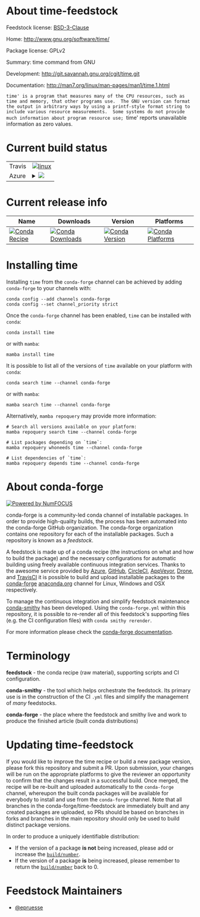 About time-feedstock
====================

Feedstock license: [BSD-3-Clause](https://github.com/conda-forge/time-feedstock/blob/main/LICENSE.txt)

Home: http://www.gnu.org/software/time/

Package license: GPLv2

Summary: time command from GNU

Development: http://git.savannah.gnu.org/cgit/time.git

Documentation: http://man7.org/linux/man-pages/man1/time.1.html

`time' is a program that measures many of the CPU resources, such as
time and memory, that other programs use.  The GNU version can format
the output in arbitrary ways by using a printf-style format string to
include various resource measurements.  Some systems do not provide
much information about program resource use; `time' reports
unavailable information as zero values.


Current build status
====================


<table><tr>
    <td>Travis</td>
    <td>
      <a href="https://app.travis-ci.com/conda-forge/time-feedstock">
        <img alt="linux" src="https://img.shields.io/travis/com/conda-forge/time-feedstock/main.svg?label=Linux">
      </a>
    </td>
  </tr>
    
  <tr>
    <td>Azure</td>
    <td>
      <details>
        <summary>
          <a href="https://dev.azure.com/conda-forge/feedstock-builds/_build/latest?definitionId=2077&branchName=main">
            <img src="https://dev.azure.com/conda-forge/feedstock-builds/_apis/build/status/time-feedstock?branchName=main">
          </a>
        </summary>
        <table>
          <thead><tr><th>Variant</th><th>Status</th></tr></thead>
          <tbody><tr>
              <td>linux_64</td>
              <td>
                <a href="https://dev.azure.com/conda-forge/feedstock-builds/_build/latest?definitionId=2077&branchName=main">
                  <img src="https://dev.azure.com/conda-forge/feedstock-builds/_apis/build/status/time-feedstock?branchName=main&jobName=linux&configuration=linux%20linux_64_" alt="variant">
                </a>
              </td>
            </tr><tr>
              <td>linux_aarch64</td>
              <td>
                <a href="https://dev.azure.com/conda-forge/feedstock-builds/_build/latest?definitionId=2077&branchName=main">
                  <img src="https://dev.azure.com/conda-forge/feedstock-builds/_apis/build/status/time-feedstock?branchName=main&jobName=linux&configuration=linux%20linux_aarch64_" alt="variant">
                </a>
              </td>
            </tr><tr>
              <td>linux_ppc64le</td>
              <td>
                <a href="https://dev.azure.com/conda-forge/feedstock-builds/_build/latest?definitionId=2077&branchName=main">
                  <img src="https://dev.azure.com/conda-forge/feedstock-builds/_apis/build/status/time-feedstock?branchName=main&jobName=linux&configuration=linux%20linux_ppc64le_" alt="variant">
                </a>
              </td>
            </tr><tr>
              <td>osx_64</td>
              <td>
                <a href="https://dev.azure.com/conda-forge/feedstock-builds/_build/latest?definitionId=2077&branchName=main">
                  <img src="https://dev.azure.com/conda-forge/feedstock-builds/_apis/build/status/time-feedstock?branchName=main&jobName=osx&configuration=osx%20osx_64_" alt="variant">
                </a>
              </td>
            </tr>
          </tbody>
        </table>
      </details>
    </td>
  </tr>
</table>

Current release info
====================

| Name | Downloads | Version | Platforms |
| --- | --- | --- | --- |
| [![Conda Recipe](https://img.shields.io/badge/recipe-time-green.svg)](https://anaconda.org/conda-forge/time) | [![Conda Downloads](https://img.shields.io/conda/dn/conda-forge/time.svg)](https://anaconda.org/conda-forge/time) | [![Conda Version](https://img.shields.io/conda/vn/conda-forge/time.svg)](https://anaconda.org/conda-forge/time) | [![Conda Platforms](https://img.shields.io/conda/pn/conda-forge/time.svg)](https://anaconda.org/conda-forge/time) |

Installing time
===============

Installing `time` from the `conda-forge` channel can be achieved by adding `conda-forge` to your channels with:

```
conda config --add channels conda-forge
conda config --set channel_priority strict
```

Once the `conda-forge` channel has been enabled, `time` can be installed with `conda`:

```
conda install time
```

or with `mamba`:

```
mamba install time
```

It is possible to list all of the versions of `time` available on your platform with `conda`:

```
conda search time --channel conda-forge
```

or with `mamba`:

```
mamba search time --channel conda-forge
```

Alternatively, `mamba repoquery` may provide more information:

```
# Search all versions available on your platform:
mamba repoquery search time --channel conda-forge

# List packages depending on `time`:
mamba repoquery whoneeds time --channel conda-forge

# List dependencies of `time`:
mamba repoquery depends time --channel conda-forge
```


About conda-forge
=================

[![Powered by
NumFOCUS](https://img.shields.io/badge/powered%20by-NumFOCUS-orange.svg?style=flat&colorA=E1523D&colorB=007D8A)](https://numfocus.org)

conda-forge is a community-led conda channel of installable packages.
In order to provide high-quality builds, the process has been automated into the
conda-forge GitHub organization. The conda-forge organization contains one repository
for each of the installable packages. Such a repository is known as a *feedstock*.

A feedstock is made up of a conda recipe (the instructions on what and how to build
the package) and the necessary configurations for automatic building using freely
available continuous integration services. Thanks to the awesome service provided by
[Azure](https://azure.microsoft.com/en-us/services/devops/), [GitHub](https://github.com/),
[CircleCI](https://circleci.com/), [AppVeyor](https://www.appveyor.com/),
[Drone](https://cloud.drone.io/welcome), and [TravisCI](https://travis-ci.com/)
it is possible to build and upload installable packages to the
[conda-forge](https://anaconda.org/conda-forge) [anaconda.org](https://anaconda.org/)
channel for Linux, Windows and OSX respectively.

To manage the continuous integration and simplify feedstock maintenance
[conda-smithy](https://github.com/conda-forge/conda-smithy) has been developed.
Using the ``conda-forge.yml`` within this repository, it is possible to re-render all of
this feedstock's supporting files (e.g. the CI configuration files) with ``conda smithy rerender``.

For more information please check the [conda-forge documentation](https://conda-forge.org/docs/).

Terminology
===========

**feedstock** - the conda recipe (raw material), supporting scripts and CI configuration.

**conda-smithy** - the tool which helps orchestrate the feedstock.
                   Its primary use is in the construction of the CI ``.yml`` files
                   and simplify the management of *many* feedstocks.

**conda-forge** - the place where the feedstock and smithy live and work to
                  produce the finished article (built conda distributions)


Updating time-feedstock
=======================

If you would like to improve the time recipe or build a new
package version, please fork this repository and submit a PR. Upon submission,
your changes will be run on the appropriate platforms to give the reviewer an
opportunity to confirm that the changes result in a successful build. Once
merged, the recipe will be re-built and uploaded automatically to the
`conda-forge` channel, whereupon the built conda packages will be available for
everybody to install and use from the `conda-forge` channel.
Note that all branches in the conda-forge/time-feedstock are
immediately built and any created packages are uploaded, so PRs should be based
on branches in forks and branches in the main repository should only be used to
build distinct package versions.

In order to produce a uniquely identifiable distribution:
 * If the version of a package **is not** being increased, please add or increase
   the [``build/number``](https://docs.conda.io/projects/conda-build/en/latest/resources/define-metadata.html#build-number-and-string).
 * If the version of a package **is** being increased, please remember to return
   the [``build/number``](https://docs.conda.io/projects/conda-build/en/latest/resources/define-metadata.html#build-number-and-string)
   back to 0.

Feedstock Maintainers
=====================

* [@epruesse](https://github.com/epruesse/)

